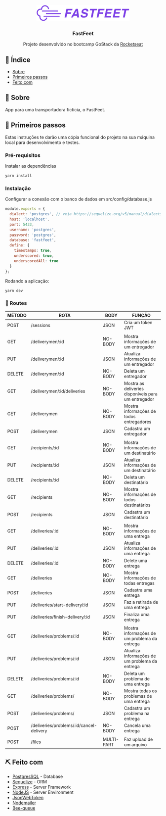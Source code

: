 <h1 align="center">
  <img alt="Fastfeet" title="Fastfeet" src=".github/logo.png" width="300px" />
</h1>

<h3 align="center">FastFeet</h3>

<p align="center"> Projeto desenvolvido no bootcamp GoStack da <a href="https://github.com/RocketSeat">Rocketseat</a>
    <br> 
</p>

## 📝 Índice

- [Sobre](#about)
- [Primeiros passos](#getting_started)
- [Feito com](#built_using)

## 🧐 Sobre <a name = "about"></a>

App para uma transportadora fictícia, o FastFeet.

## 🏁 Primeiros passos <a name = "getting_started"></a>

Estas instruçōes te darão uma cópia funcional do projeto na sua máquina local para desenvolvimento e testes.
### Pré-requisitos

Instalar as dependências

```sh
yarn install
```

### Instalação

Configurar a conexão com o banco de dados em src/config/database.js

```js
module.exports = {
  dialect: 'postgres', // veja https://sequelize.org/v5/manual/dialects.html para mais informações sobre dialects
  host: 'localhost',
  port: 5433,
  username: 'postgres',
  password: 'postgres',
  database: 'fastfeet',
  define: {
    timestamps: true,
    underscored: true,
    underscoredAll: true
  }
};
```

Rodando a aplicação:

```js
yarn dev
```

### :truck: Routes

| MÉTODO        | ROTA                                     | BODY       | FUNÇÃO                                             |
| ------------- | ---------------------------------------- | ---------- | -------------------------------------------------- |
| POST          | /sessions                                | JSON       | Cria um token JWT                                  |
|               |                                          |            |                                                    |
| GET           | /deliverymen/:id                         | NO-BODY    | Mostra informações de um entregador                |
| PUT           | /deliverymen/:id                         | JSON       | Atualiza informações de um entregador              |
| DELETE        | /deliverymen/:id                         | NO-BODY    | Deleta um entregador                               |
| GET           | /deliverymen/:id/deliveries              | NO-BODY    | Mostra as deliveries disponíveis para um entregador|
| GET           | /deliverymen                             | NO-BODY    | Mostra informações de todos entregadores           |
| POST          | /deliverymen                             | JSON       | Cadastra um entregador                             |
|               |                                          |            |                                                    |
| GET           | /recipients/:id                          | NO-BODY    | Mostra informações de um destinatário              |
| PUT           | /recipients/:id                          | JSON       | Atualiza informações de um destinatário            |
| DELETE        | /recipients/:id                          | NO-BODY    | Deleta um destinatário                             |
| GET           | /recipients                              | NO-BODY    | Mostra informações de todos destinatários          |
| POST          | /recipients                              | JSON       | Cadastra um destinatário                           |
|               |                                          |            |                                                    |
| GET           | /deliveries/:id                          | NO-BODY    | Mostra informações de uma entrega                  |
| PUT           | /deliveries/:id                          | JSON       | Atualiza informações de uma entrega                |
| DELETE        | /deliveries/:id                          | NO-BODY    | Delete uma entrega                                 |
| GET           | /deliveries                              | NO-BODY    | Mostra informações de todas entregas               |
| POST          | /deliveries                              | JSON       | Cadastra uma entrega                               |
| PUT           | /deliveries/start-delivery/:id           | JSON       | Faz a retirada de uma entrega                      |
| PUT           | /deliveries/finish-delivery/:id          | JSON       | Finaliza uma entrega                               |
|               |                                          |            |                                                    |
| GET           | /deliveries/problems/:id                 | NO-BODY    | Mostra informações de um problema da entrega       |
| PUT           | /deliveries/problems/:id                 | JSON       | Atualiza informações de um problema da entrega     |
| DELETE        | /deliveries/problems/:id                 | NO-BODY    | Deleta um problema de uma entrega                  |
| GET           | /deliveries/problems/                    | NO-BODY    | Mostra todas os problemas de uma entrega           |
| POST          | /deliveries/problems/                    | JSON       | Cadastra um problema na entrega                    |
| POST          | /deliveries/problems/:id/cancel-delivery | NO-BODY    | Cancela uma entrega                                |
|               |                                          |            |                                                    |
| POST          | /files                                   | MULTI-PART | Faz upload de um arquivo                           |

## ⛏️ Feito com <a name = "built_using"></a>

- [PostgresSQL](https://www.postgresql.org/) - Database
- [Sequelize](https://sequelize.org/) - ORM
- [Express](https://expressjs.com/) - Server Framework
- [NodeJS](https://nodejs.org/en/) - Server Environment
- [JsonWebToken](https://www.npmjs.com/package/jsonwebtoken)
- [Nodemailer](https://nodemailer.com/about/)
- [Bee-queue](https://github.com/bee-queue/bee-queue)
